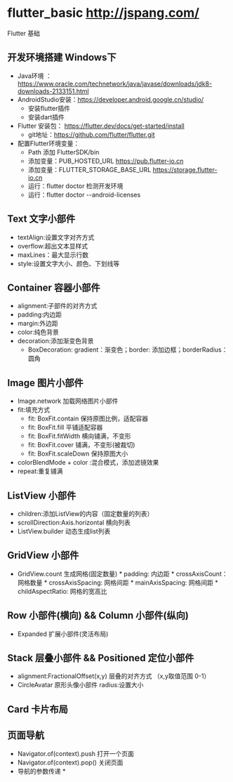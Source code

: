 # flutter_basic  http://jspang.com/

Flutter 基础

## 开发环境搭建 Windows下
  * Java环境 ：https://www.oracle.com/technetwork/java/javase/downloads/jdk8-downloads-2133151.html
  * AndroidStudio安装：https://developer.android.google.cn/studio/
    * 安装flutter插件
    * 安装dart插件
  * Flutter 安装包： https://flutter.dev/docs/get-started/install 
    * git地址：https://github.com/flutter/flutter.git
  * 配置Flutter环境变量：
    * Path 添加 FlutterSDK/bin
    * 添加变量：PUB_HOSTED_URL https://pub.flutter-io.cn
    * 添加变量：FLUTTER_STORAGE_BASE_URL https://storage.flutter-io.cn
    * 运行：flutter doctor 检测开发环境
    * 运行：flutter doctor --android-licenses
## Text 文字小部件
  * textAlign:设置文字对齐方式
  * overflow:超出文本显样式
  * maxLines：最大显示行数
  * style:设置文字大小、颜色、下划线等
  
## Container 容器小部件
  * alignment:子部件的对齐方式
  * padding:内边距
  * margin:外边距
  * color:纯色背景
  * decoration:添加渐变色背景
    * BoxDecoration: gradient：渐变色；border: 添加边框；borderRadius：圆角

## Image 图片小部件
  * Image.network 加载网络图片小部件
  * fit:填充方式
    * fit: BoxFit.contain 保持原图比例，适配容器
    * fit: BoxFit.fill 平铺适配容器
    * fit: BoxFit.fitWidth 横向铺满，不变形
    * fit: BoxFit.cover 铺满，不变形(被裁切)
    * fit: BoxFit.scaleDown 保持原图大小
  * colorBlendMode + color :混合模式，添加滤镜效果
  * repeat:重复铺满

## ListView 小部件
  * children:添加ListView的内容（固定数量的列表）
  * scrollDirection:Axis.horizontal 横向列表
  * ListView.builder 动态生成list列表

## GridView 小部件
  *  GridView.count 生成网格(固定数量)
    * padding: 内边距
    * crossAxisCount：网格数量
    * crossAxisSpacing: 网格间距
    * mainAxisSpacing: 网格间距
    * childAspectRatio: 网格的宽高比
    
## Row 小部件(横向) && Column 小部件(纵向)
  * Expanded 扩展小部件(灵活布局) 
  
## Stack 层叠小部件 && Positioned 定位小部件 
  * alignment:FractionalOffset(x,y) 层叠的对齐方式 （x,y取值范围 0-1）
  * CircleAvatar 原形头像小部件 radius:设置大小
  
## Card 卡片布局

## 页面导航
  * Navigator.of(context).push 打开一个页面
  * Navigator.of(context).pop() 关闭页面
  * 导航的参数传递
    * 
